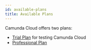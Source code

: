 ```yaml
---
id: available-plans
title: Available Plans
---
```


Camunda Cloud offers two plans:

- [Trial Plan](./trial-plan.md) for testing Camunda Cloud
- [Professional Plan](./professional-plan.md)
